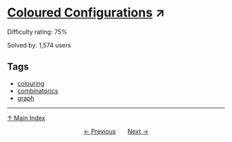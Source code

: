 # [Coloured Configurations](https://projecteuler.net/problem=194) ↗️

Difficulty rating: 75%

Solved by: 1,574 users
## Tags

- [colouring](../tags/colouring.md)
- [combinatorics](../tags/combinatorics.md)
- [graph](../tags/graph.md)



---

[↑ Main Index](../README.md)


<div align=center><a href='193.md'>← Previous</a> &nbsp;&nbsp; &nbsp;&nbsp;  <a href='195.md'>Next →</a></div>
